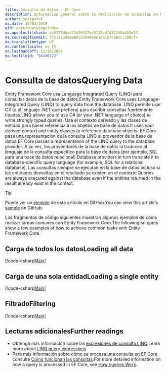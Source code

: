 ```yaml
---
title: Consulta de datos - EF Core
description: Información general sobre la realización de consultas en Entity Framework Core
author: smitpatel
ms.date: 10/03/2019
uid: core/querying/index
ms.openlocfilehash: da5177dda4f2df6537ee9133edf4f1240a4b5e94
ms.sourcegitcommit: f3512e3a98e685a3ba409c1d0157ce85cc390cf4
ms.translationtype: HT
ms.contentlocale: es-ES
ms.lasthandoff: 11/10/2020
ms.locfileid: "94430123"
---
```

# <a name="querying-data"></a><span data-ttu-id="0a28f-103">Consulta de datos</span><span class="sxs-lookup"><span data-stu-id="0a28f-103">Querying Data</span></span>

<span data-ttu-id="0a28f-104">Entity Framework Core usa Language Integrated Query (LINQ) para consultar datos de la base de datos.</span><span class="sxs-lookup"><span data-stu-id="0a28f-104">Entity Framework Core uses Language-Integrated Query (LINQ) to query data from the database.</span></span> <span data-ttu-id="0a28f-105">LINQ permite usar C# (o el lenguaje .NET que prefiera) para escribir consultas fuertemente tipadas.</span><span class="sxs-lookup"><span data-stu-id="0a28f-105">LINQ allows you to use C# (or your .NET language of choice) to write strongly typed queries.</span></span> <span data-ttu-id="0a28f-106">Usa el contexto derivado y las clases de entidad para hacer referencia a los objetos de base de datos.</span><span class="sxs-lookup"><span data-stu-id="0a28f-106">It uses your derived context and entity classes to reference database objects.</span></span> <span data-ttu-id="0a28f-107">EF Core pasa una representación de la consulta LINQ al proveedor de la base de datos.</span><span class="sxs-lookup"><span data-stu-id="0a28f-107">EF Core passes a representation of the LINQ query to the database provider.</span></span> <span data-ttu-id="0a28f-108">A su vez, los proveedores de la base de datos la traducen al lenguaje de la consulta específico para la base de datos (por ejemplo, SQL para una base de datos relacional).</span><span class="sxs-lookup"><span data-stu-id="0a28f-108">Database providers in turn translate it to database-specific query language (for example, SQL for a relational database).</span></span> <span data-ttu-id="0a28f-109">Las consultas siempre se ejecutan en la base de datos incluso si las entidades devueltas en el resultado ya existen en el contexto.</span><span class="sxs-lookup"><span data-stu-id="0a28f-109">Queries are always executed against the database even if the entities returned in the result already exist in the context.</span></span>

> [!TIP]
> <span data-ttu-id="0a28f-110">Puede ver un [ejemplo](https://github.com/dotnet/EntityFramework.Docs/tree/master/samples/core/Querying/Overview) de este artículo en GitHub.</span><span class="sxs-lookup"><span data-stu-id="0a28f-110">You can view this article's [sample](https://github.com/dotnet/EntityFramework.Docs/tree/master/samples/core/Querying/Overview) on GitHub.</span></span>

<span data-ttu-id="0a28f-111">Los fragmentos de código siguientes muestran algunos ejemplos de cómo realizar tareas comunes con Entity Framework Core.</span><span class="sxs-lookup"><span data-stu-id="0a28f-111">The following snippets show a few examples of how to achieve common tasks with Entity Framework Core.</span></span>

## <a name="loading-all-data"></a><span data-ttu-id="0a28f-112">Carga de todos los datos</span><span class="sxs-lookup"><span data-stu-id="0a28f-112">Loading all data</span></span>

[!code-csharp[Main](../../../samples/core/Querying/Overview/Program.cs#LoadingAllData)]

## <a name="loading-a-single-entity"></a><span data-ttu-id="0a28f-113">Carga de una sola entidad</span><span class="sxs-lookup"><span data-stu-id="0a28f-113">Loading a single entity</span></span>

[!code-csharp[Main](../../../samples/core/Querying/Overview/Program.cs#LoadingSingleEntity)]

## <a name="filtering"></a><span data-ttu-id="0a28f-114">Filtrado</span><span class="sxs-lookup"><span data-stu-id="0a28f-114">Filtering</span></span>

[!code-csharp[Main](../../../samples/core/Querying/Overview/Program.cs#Filtering)]

## <a name="further-readings"></a><span data-ttu-id="0a28f-115">Lecturas adicionales</span><span class="sxs-lookup"><span data-stu-id="0a28f-115">Further readings</span></span>

- <span data-ttu-id="0a28f-116">Obtenga más información sobre las [expresiones de consulta LINQ](/dotnet/csharp/programming-guide/concepts/linq/basic-linq-query-operations).</span><span class="sxs-lookup"><span data-stu-id="0a28f-116">Learn more about [LINQ query expressions](/dotnet/csharp/programming-guide/concepts/linq/basic-linq-query-operations)</span></span>
- <span data-ttu-id="0a28f-117">Para más información sobre cómo se procesa una consulta en EF Core, consulte [Cómo funcionan las consultas](xref:core/querying/how-query-works).</span><span class="sxs-lookup"><span data-stu-id="0a28f-117">For more detailed information on how a query is processed in EF Core, see [How queries Work](xref:core/querying/how-query-works).</span></span>
